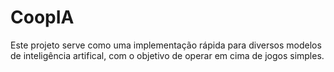 # CoopIA
Este projeto serve como uma implementação rápida 
para diversos modelos de inteligência artifical, com
o objetivo de operar em cima de jogos simples.